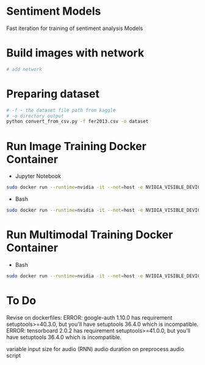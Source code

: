 # Sentiment Models


Fast iteration for training of sentiment analysis Models

# Build images with network

``` bash
# add network
```

# Preparing dataset

```bash
# -f - the dataset file path from kaggle
# -o directory output
python convert_from_csv.py -f fer2013.csv -o dataset
```

# Run Image Training Docker Container

* Jupyter Notebook
``` bash
sudo docker run --runtime=nvidia -it --net=host -e NVIDIA_VISIBLE_DEVICES=0 -v ~/Documents/sentiment_models:/home/ tf2.0 jupyter notebook
```

* Bash
``` bash
sudo docker run --runtime=nvidia -it --net=host -e NVIDIA_VISIBLE_DEVICES=0 -v ~/Documents/sentiment_models:/home/ tf2.0 /bin/bash
```

# Run Multimodal Training Docker Container


* Bash
``` bash
sudo docker run --runtime=nvidia -it --net=host -e NVIDIA_VISIBLE_DEVICES=0 -v ~/Documents/sentiment_models/multimodal:/home/ --user="root" multimodal_sentiment /bin/bash
```


# To Do

Revise on dockerfiles:
ERROR: google-auth 1.10.0 has requirement setuptools>=40.3.0, but you'll have setuptools 36.4.0 which is incompatible.
ERROR: tensorboard 2.0.2 has requirement setuptools>=41.0.0, but you'll have setuptools 36.4.0 which is incompatible.

variable input size for audio (RNN)
audio duration on preprocess audio script
